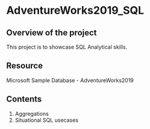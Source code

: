 # AdventureWorks2019_SQL
 
## Overview of the project
This project is to showcase SQL Analytical skills. 

## Resource
Microsoft Sample Database - AdventureWorks2019

## Contents
1. Aggregations
2. Situational SQL usecases